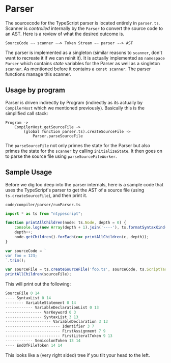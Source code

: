 # Parser

The sourcecode for the TypeScript parser is located entirely in `parser.ts`. Scanner is _controlled_ internally by the `Parser` to convert the source code to an AST. Here is a review of what the desired outcome is.

```text
SourceCode ~~ scanner ~~> Token Stream ~~ parser ~~> AST
```

The parser is implemented as a singleton \(similar reasons to `scanner`, don't want to recreate it if we can reinit it\). It is actually implemented as `namespace Parser` which contains _state_ variables for the Parser as well as a singleton `scanner`. As mentioned before it contains a `const scanner`. The parser functions manage this scanner.

## Usage by program

Parser is driven indirectly by Program \(indirectly as its actually by `CompilerHost` which we mentioned previously\). Basically this is the simplified call stack:

```text
Program ->
    CompilerHost.getSourceFile ->
        (global function parser.ts).createSourceFile ->
            Parser.parseSourceFile
```

The `parseSourceFile` not only primes the state for the Parser but also primes the state for the `scanner` by calling `initializeState`. It then goes on to parse the source file using `parseSourceFileWorker`.

## Sample Usage

Before we dig too deep into the parser internals, here is a sample code that uses the TypeScript's parser to get the AST of a source file \(using `ts.createSourceFile`\), and then print it.

`code/compiler/parser/runParser.ts`

```typescript
import * as ts from "ntypescript";

function printAllChildren(node: ts.Node, depth = 0) {
    console.log(new Array(depth + 1).join('----'), ts.formatSyntaxKind(node.kind), node.pos, node.end);
    depth++;
    node.getChildren().forEach(c=> printAllChildren(c, depth));
}

var sourceCode = `
var foo = 123;
`.trim();

var sourceFile = ts.createSourceFile('foo.ts', sourceCode, ts.ScriptTarget.ES5, true);
printAllChildren(sourceFile);
```

This will print out the following:

```typescript
SourceFile 0 14
---- SyntaxList 0 14
-------- VariableStatement 0 14
------------ VariableDeclarationList 0 13
---------------- VarKeyword 0 3
---------------- SyntaxList 3 13
-------------------- VariableDeclaration 3 13
------------------------ Identifier 3 7
------------------------ FirstAssignment 7 9
------------------------ FirstLiteralToken 9 13
------------ SemicolonToken 13 14
---- EndOfFileToken 14 14
```

This looks like a \(very right sided\) tree if you tilt your head to the left.

